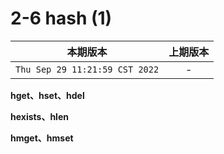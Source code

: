 # 2-6 hash (1) 

|本期版本|上期版本
|:---:|:---:
`Thu Sep 29 11:21:59 CST 2022` | -


**hget、hset、hdel**

**hexists、hlen**

**hmget、hmset**